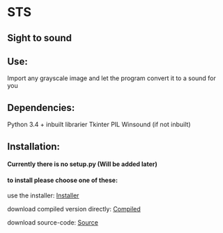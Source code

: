 # STS

## Sight to sound

## Use:
Import any grayscale image and let the program convert it to a sound for you

## Dependencies:
Python 3.4 + inbuilt librarier
Tkinter
PIL
Winsound (if not inbuilt)

## Installation:
#### Currently there is no setup.py (Will be added later)
#### to install please choose one of these:
use the installer: [Installer](https://github.com/DaanVink/StS/releases)  

download compiled version directly: [Compiled](https://github.com/DaanVink/StS/tree/compiled)  

download source-code: [Source](https://github.com/DaanVink/StS/tree/master)  
